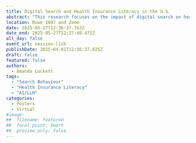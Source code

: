 ```yaml
---
title: Digital Search and Health Insurance Literacy in the U.S.
abstract: "This research focuses on the impact of digital search on health information, primarily health insurance and health insurance literacy (HIL). Through the use of a Google search simulation software, this study examined the health insurance search of young adults 18-25 and evaluated their literacy using the health insurance literacy measure (HILM). With the marketing of AI to mass audiences and its introduction as a tool for search, this study incorporated AI into the search simulation and measured whether it impacted the development of HIL for the participants."
location: Rowe 1007 and Zoom
date: 2025-05-27T12:36:37.763Z
date_end: 2025-05-27T12:37:40.471Z
all_day: false
event_url: session-link
publishDate: 2025-04-01T12:36:37.825Z
draft: false
featured: false
authors:
  - Amanda Lockett
tags:
  - "Search Behaviour"
  - "Health Insurance Literacy"
  - "AI/LLM"
categories:
  - Posters
  - Virtual
#image:
##  filename: featured
##  focal_point: Smart
##  preview_only: false
---
```

